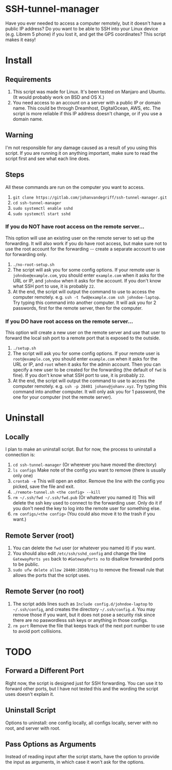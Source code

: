 # SSH-tunnel-manager

Have you ever needed to access a computer remotely, but it doesn't have a public IP address? Do you want to be able to SSH into your Linux device (e.g. Librem 5 phone) if you lost it, and get the GPS coordinates? This script makes it easy!

# Install
## Requirements
1. This script was made for Linux. It's been tested on Manjaro and Ubuntu. (It would probably work on BSD and OS X.)
2. You need access to an account on a server with a public IP or domain name. This could be through Dreamhost, DigitalOcean, AWS, etc. The script is more reliable if this IP address doesn't change, or if you use a domain name.

## Warning
I'm not responsible for any damage caused as a result of you using this script. If you are running it on anything important, make sure to read the script first and see what each line does.

## Steps
All these commands are run on the computer you want to access.

1. `git clone https://gitlab.com/johanvandegriff/ssh-tunnel-manager.git`
2. `cd ssh-tunnel-manager`
3. `sudo systemctl enable sshd`
3. `sudo systemctl start sshd`
### If you do NOT have root access on the remote server...
This option will use an existing user on the remote server to set up the forwarding. It will also work if you do have root access, but make sure not to use the root account for the forwarding -- create a separate account to use for forwarding only.

1. `./no-root-setup.sh`
2. The script will ask you for some config options. If your remote user is `johndoe@example.com`, you should enter `example.com` when it asks for the URL or IP, and `johndoe` when it asks for the account. If you don't know what SSH port to use, it is probably `22`.
3. At the end, the script will output the command to use to access the computer remotely. e.g. `ssh -t fwd@example.com ssh johndoe-laptop`. Try typing this command into another computer. It will ask you for 2 passwords, first for the remote server, then for the computer.
### If you DO have root access on the remote server...
This option will create a new user on the remote server and use that user to forward the local ssh port to a remote port that is exposed to the outside.

1. `./setup.sh`
2. The script will ask you for some config options. If your remote user is `root@example.com`, you should enter `example.com` when it asks for the URL or IP, and `root` when it asks for the admin account. Then you can specify a new user to be created for the forwarding (the default of `fwd` is fine). If you don't know what SSH port to use, it is probably `22`.
3. At the end, the script will output the command to use to access the computer remotely. e.g. `ssh -p 28401 johanv@johanv.xyz`. Try typing this command into another computer. It will only ask you for 1 password, the one for your computer (not the remote server).

# Uninstall
## Locally
I plan to make an uninstall script. But for now, the process to uninstall a connection is:
1. `cd ssh-tunnel-manager` (Or wherever you have moved the directory)
2. `ls configs` Make note of the config you want to remove (there is usually only one)
3. `crontab -e` This will open an editor. Remove the line with the config you picked, save the file and exit.
4. `./remote-tunnel.sh <the config> --kill`
5. `rm ~/.ssh/fwd ~/.ssh/fwd.pub` (Or whatever you named it) This will delete the ssh key used to connect to the forwarding user. Only do it if you don't need the key to log into the remote user for something else.
6. `rm configs/<the config>` (You could also move it to the trash if you want.)

## Remote Server (root)
1. You can delete the `fwd` user (or whatever you named it) if you want.
2. You should also edit `/etc/ssh/sshd_config` and change the line `GatewayPorts yes` back to `#GatewayPorts no` to disallow forwarded ports to be public.
3. `sudo ufw delete allow 28400:28500/tcp` to remove the firewall rule that allows the ports that the script uses.

## Remote Server (no root)
1. The script adds lines such as `Include config.d/johndoe-laptop` to `~/.ssh/config`, and creates the directory `~/.ssh/config.d`. You may remove those if you want, but it does not pose a security risk since there are no paswordless ssh keys or anything in those configs.
2. `rm port` Remove the file that keeps track of the next port number to use to avoid port collisions.

# TODO
## Forward a Different Port
Right now, the script is designed just for SSH forwarding. You can use it to forward other ports, but I have not tested this and the wording the script uses doesn't explain it.

## Uninstall Script
Options to uninstall: one config locally, all configs locally, server with no root, and server with root.

## Pass Options as Arguments
Instead of reading input after the script starts, have the option to provide the input as arguments, in which case it won't ask for the options.

